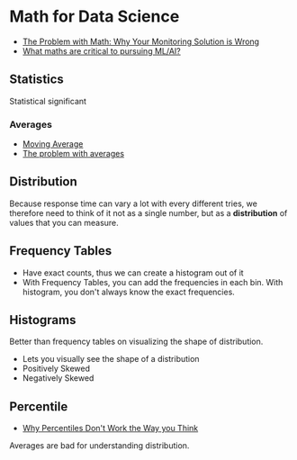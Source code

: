 # Math for Data Science

* [The Problem with Math: Why Your Monitoring Solution is Wrong](https://www.circonus.com/2015/02/problem-math/)
* [What maths are critical to pursuing ML/AI?](https://news.ycombinator.com/item?id=15116379)

## Statistics

Statistical significant

### Averages

* [Moving Average](http://www.investopedia.com/terms/m/movingaverage.asp)
* [The problem with averages](https://signalvnoise.com/posts/1836-the-problem-with-averages)

## Distribution

Because response time can vary a lot with every different tries, we therefore need to think of it not as a single number, but as a **distribution** of values that you can measure.

## Frequency Tables

* Have exact counts, thus we can create a histogram out of it
* With Frequency Tables, you can add the frequencies in each bin. With histogram, you don't always know the exact frequencies.

## Histograms

Better than frequency tables on visualizing the shape of distribution.

* Lets you visually see the shape of a distribution
* Positively Skewed
* Negatively Skewed

## Percentile

* [Why Percentiles Don't Work the Way you Think](https://www.vividcortex.com/blog/why-percentiles-dont-work-the-way-you-think)

Averages are bad for understanding distribution.